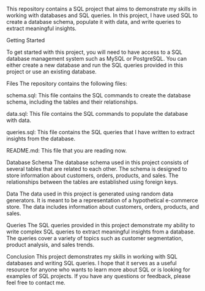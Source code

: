 This repository contains a SQL project that aims to demonstrate my skills in working with databases and SQL queries. In this project, I have used SQL to create a database schema, populate it with data, and write queries to extract meaningful insights.

Getting Started

To get started with this project, you will need to have access to a SQL database management system such as MySQL or PostgreSQL. You can either create a new database and run the SQL queries provided in this project or use an existing database.

Files
The repository contains the following files:

schema.sql: This file contains the SQL commands to create the database schema, including the tables and their relationships.

data.sql: This file contains the SQL commands to populate the database with data.

queries.sql: This file contains the SQL queries that I have written to extract insights from the database.

README.md: This file that you are reading now.

Database Schema
The database schema used in this project consists of several tables that are related to each other. The schema is designed to store information about customers, orders, products, and sales. The relationships between the tables are established using foreign keys.

Data
The data used in this project is generated using random data generators. It is meant to be a representation of a hypothetical e-commerce store. The data includes information about customers, orders, products, and sales.

Queries
The SQL queries provided in this project demonstrate my ability to write complex SQL queries to extract meaningful insights from a database. The queries cover a variety of topics such as customer segmentation, product analysis, and sales trends.

Conclusion
This project demonstrates my skills in working with SQL databases and writing SQL queries. I hope that it serves as a useful resource for anyone who wants to learn more about SQL or is looking for examples of SQL projects. If you have any questions or feedback, please feel free to contact me.
